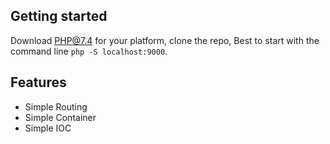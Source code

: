 ## Getting started
Download PHP@7.4 for your platform, clone the repo, Best to start with the command line `php -S localhost:9000`.

## Features
- Simple Routing
- Simple Container
- Simple IOC